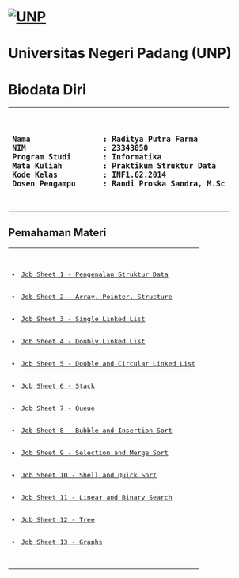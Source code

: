 # [![UNP](https://unp.ac.id/nfs-assets/all/images/logo_unp_white.png)](https://unp.ac.id/)
# Universitas Negeri Padang (UNP)

# Biodata Diri
<table>
<tr>
<td>
<b><pre>
<h3>
Nama                : Raditya Putra Farma
NIM                 : 23343050
Program Studi       : Informatika
Mata Kuliah         : Praktikum Struktur Data
Kode Kelas          : INF1.62.2014
Dosen Pengampu      : Randi Proska Sandra, M.Sc
</h3>
</pre></b>
</td>
</tr>
</table>

<h2 id="navigator">Pemahaman Materi</h2>
<table>
<tr>
<td>
<pre>
<list>
  <li><a href="#js1">Job Sheet 1 - Pengenalan Struktur Data</a></li>
  <li><a href="#js2">Job Sheet 2 - Array, Pointer, Structure</a></li>
  <li><a href="#js3">Job Sheet 3 - Single Linked List</a></li>
  <li><a href="#js4">Job Sheet 4 - Doubly Linked List</a></li>
  <li><a href="#js5">Job Sheet 5 - Double and Circular Linked List</a></li>
  <li><a href="#js6">Job Sheet 6 - Stack</a></li>
  <li><a href="#js7">Job Sheet 7 - Queue</a></li>
  <li><a href="#js8">Job Sheet 8 - Bubble and Insertion Sort</a></li>
  <li><a href="#js9">Job Sheet 9 - Selection and Merge Sort</a></li>
  <li><a href="#js10">Job Sheet 10 - Shell and Quick Sort</a></li>
  <li><a href="#js11">Job Sheet 11 - Linear and Binary Search</a></li>
  <li><a href="#js12">Job Sheet 12 - Tree</a></li>
  <li><a href="#js13">Job Sheet 13 - Graphs</a></li>
</list>
</pre>
</td>
</tr>
</table>
